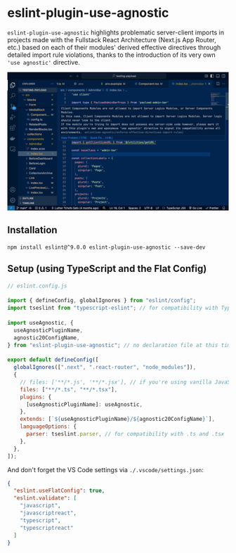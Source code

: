 # eslint-plugin-use-agnostic

`eslint-plugin-use-agnostic` highlights problematic server-client imports in projects made with the Fullstack React Architecture (Next.js App Router, etc.) based on each of their modules' derived effective directives through detailed import rule violations, thanks to the introduction of its very own `'use agnostic'` directive.

![Intro example of linting with the use-agnostic ESLint plugin including the suggestion to use the 'use agnostic' directive.](./assets/README/example-screenshot.png)

## Installation

```
npm install eslint@^9.0.0 eslint-plugin-use-agnostic --save-dev
```

## Setup (using TypeScript and the Flat Config)

```js
// eslint.config.js

import { defineConfig, globalIgnores } from "eslint/config";
import tseslint from "typescript-eslint"; // for compatibility with TypeScript, not included as a devDependency

import useAgnostic, {
  useAgnosticPluginName,
  agnostic20ConfigName,
} from "eslint-plugin-use-agnostic"; // no declaration file at this time

export default defineConfig([
  globalIgnores([".next", ".react-router", "node_modules"]),
  {
    // files: ['**/*.js', '**/*.jsx'], // if you're using vanilla JavaScript
    files: ["**/*.ts", "**/*.tsx"],
    plugins: {
      [useAgnosticPluginName]: useAgnostic,
    },
    extends: [`${useAgnosticPluginName}/${agnostic20ConfigName}`],
    languageOptions: {
      parser: tseslint.parser, // for compatibility with .ts and .tsx
    },
  },
]);
```

And don't forget the VS Code settings via `./.vscode/settings.json`:

```json
{
  "eslint.useFlatConfig": true,
  "eslint.validate": [
    "javascript",
    "javascriptreact",
    "typescript",
    "typescriptreact"
  ]
}
```
